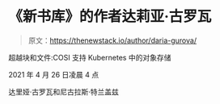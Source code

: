 # 《新书库》的作者达莉亚·古罗瓦

> 原文：<https://thenewstack.io/author/daria-gurova/>

超越块和文件:COSI 支持 Kubernetes 中的对象存储

2021 年 4 月 26 日凌晨 4 点

达里娅·古罗瓦和尼古拉斯·特兰盖兹